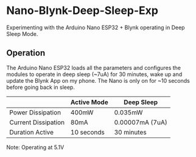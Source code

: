 # Nano-Blynk-Deep-Sleep-Exp
Experimenting with the Arduino Nano ESP32 + Blynk operating in Deep Sleep Mode.



## Operation

The Arduino Nano ESP32 loads all the parameters and configures the modules to operate in deep sleep (~7uA) for 30 minutes, wake up and update the Blynk App on my phone.  The Nano is only on for ~10 seconds before going back in sleep.

|                     | Active Mode | Deep Sleep      |
| ------------------- | ----------- | --------------- |
| Power Dissipation   | 400mW       | 0.035mW         |
| Current Dissipation | 80mA        | 0.00007mA (7uA) |
| Duration Active     | 10 seconds  | 30 minutes      |

Note: Operating at 5.1V
